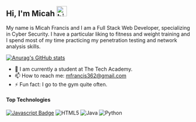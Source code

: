 ## Hi, I'm Micah <img src="https://user-images.githubusercontent.com/1303154/88677602-1635ba80-d120-11ea-84d8-d263ba5fc3c0.gif" width="28px" height="28px" alt="hi">

My name is Micah Francis and I am a Full Stack Web Developer, specializing in Cyber Security.  I have a particular liking to fitness and weight training and I spend most of my time practicing my penetration testing and network analysis skills.

[![Anurag's GitHub stats](https://github-readme-stats.vercel.app/api?username=mdfranciss&hide=,prs&theme=gruvbox)](https://github.com/anuraghazra/github-readme-stats)



<!-- TODO: Add last video link -->

- 🔭 I am currently a student at The Tech Academy.
- 📫 How to reach me: mfrancis362@gmail.com
- ⚡ Fun fact: I go to the gym quite often.

#### Top Technologies

<!-- TODO: Make technologies links takes you to repositories -->

[![Javascript Badge](https://img.shields.io/badge/-Javascript-F0DB4F?style=for-the-badge&labelColor=black&logo=javascript&logoColor=F0DB4F)](#)  ![HTML5](https://img.shields.io/badge/html5-%23E34F26.svg?style=for-the-badge&logo=html5&logoColor=white) ![Java](https://img.shields.io/badge/java-%23ED8B00.svg?style=for-the-badge&logo=java&logoColor=white) ![Python](https://img.shields.io/badge/python-3670A0?style=for-the-badge&logo=python&logoColor=ffdd54)
